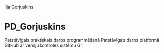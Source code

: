 Ilja Gorjuskins
# PD_Gorjuskins
Patstāvīgais praktiskais darbs programmēšanā
Patstāvīgais darbs platformā GitHub ar versiju kontroles sistēmu Git
